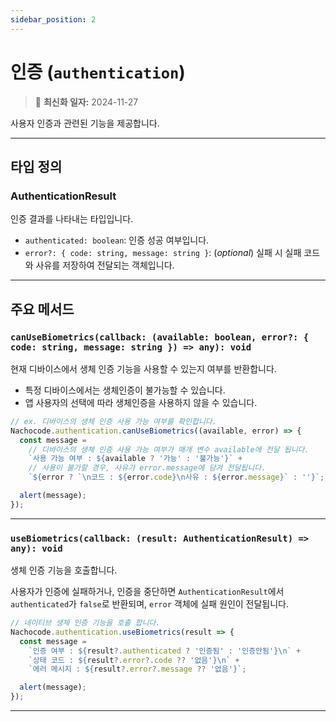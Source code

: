 ```yaml
---
sidebar_position: 2
---
```


# 인증 (`authentication`)

> 🔔 **최신화 일자:** 2024-11-27

사용자 인증과 관련된 기능을 제공합니다.

---

## 타입 정의

### AuthenticationResult

인증 결과를 나타내는 타입입니다.

- `authenticated: boolean`: 인증 성공 여부입니다.
- `error?: { code: string, message: string }`: (_optional_) 실패 시 실패 코드와 사유를 저장하여 전달되는 객체입니다.

---

## 주요 메서드

### `canUseBiometrics(callback: (available: boolean, error?: { code: string, message: string }) => any): void`

현재 디바이스에서 생체 인증 기능을 사용할 수 있는지 여부를 반환합니다.

- 특정 디바이스에서는 생체인증이 불가능할 수 있습니다.
- 앱 사용자의 선택에 따라 생체인증을 사용하지 않을 수 있습니다.

```javascript
// ex. 디바이스의 생체 인증 사용 가능 여부를 확인합니다.
Nachocode.authentication.canUseBiometrics((available, error) => {
  const message =
    // 디바이스의 생체 인증 사용 가능 여부가 매개 변수 available에 전달 됩니다.
    `사용 가능 여부 : ${available ? '가능' : '불가능'}` +
    // 사용이 불가할 경우, 사유가 error.message에 담겨 전달됩니다.
    `${error ? `\n코드 : ${error.code}\n사유 : ${error.message}` : ''}`;

  alert(message);
});
```

---

### `useBiometrics(callback: (result: AuthenticationResult) => any): void`

생체 인증 기능을 호출합니다.

사용자가 인증에 실패하거나, 인증을 중단하면 `AuthenticationResult`에서 `authenticated`가 `false`로 반환되며, `error` 객체에 실패 원인이 전달됩니다.

```javascript
// 네이티브 생체 인증 기능을 호출 합니다.
Nachocode.authentication.useBiometrics(result => {
  const message =
    `인증 여부 : ${result?.authenticated ? '인증됨' : '인증안됨'}\n` +
    `상태 코드 : ${result?.error?.code ?? '없음'}\n` +
    `에러 메시지 : ${result?.error?.message ?? '없음'}`;

  alert(message);
});
```

---
